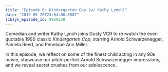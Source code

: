 ```yaml
---
title: "Episode 6: Kindergarten Cop (w/ Kathy Lynch)"
date: "2019-05-26T23:04:00.000Z"
libsyn_episode_id: 9929258
---
```


Comedian and writer Kathy Lynch joins Dusty VCR to re-watch the ever-quotable 1990 classic _Kindergarten Cop_, starring Arnold Schwarzenegger, Pamela Reed, and Penelope Ann Miller.

In this episode, we reflect on some of the finest child acting in any 90s movie, showcase our pitch-perfect Arnold Schwarzenegger impressions, and we reveal secret crushes from our adolescence.

<!--more-->
